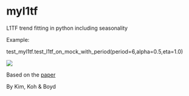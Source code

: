 myl1tf
======

L1TF trend fitting in python including seasonality

Example:

test_myl1tf.test_l1tf_on_mock_with_period(period=6,alpha=0.5,eta=1.0)

![](https://github.com/dave31415/myl1tf/blob/master/example.png)

Based on the [paper](
http://web.stanford.edu/%7Egorin/papers/l1_trend_filter.pdf
)

By Kim, Koh & Boyd
